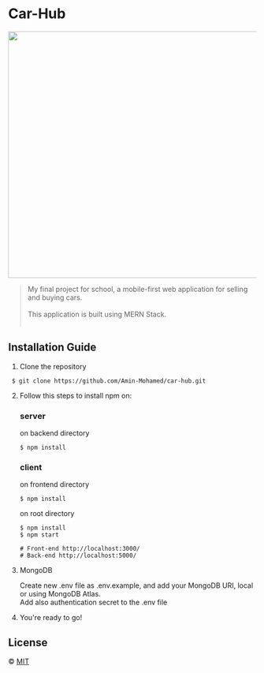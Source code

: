# Car-Hub

<img src="https://media.giphy.com/media/8UHSFMTCnK80EQQiSd/giphy.gif" width="900" height="500" />

> My final project for school, a mobile-first web application for selling and buying cars.<br><br>
This application is built using MERN Stack.<br><br>


## Installation Guide
1. Clone the repository
```
 $ git clone https://github.com/Amin-Mohamed/car-hub.git
```

2. Follow this steps to install npm on:

      ### server 
      on backend directory
      ```
      $ npm install
      ```

      ### client
      on frontend directory
      ```
      $ npm install
      ```
      
      on root directory
      ```
      $ npm install
      $ npm start
      ```
      
   
      ```
      # Front-end http://localhost:3000/
      # Back-end http://localhost:5000/
      ```

3. MongoDB

      Create new .env file as .env.example, and add your MongoDB URI, local or using MongoDB Atlas.<br>
      Add also authentication secret to the .env file

4. You're ready to go!


## License
© [MIT](https://choosealicense.com/licenses/mit/)
